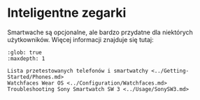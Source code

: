 # Inteligentne zegarki

Smartwache są opcjonalne, ale bardzo przydatne dla niektórych użytkowników.
Więcej informacji znajduje się tutaj:

```{toctree}
:glob: true
:maxdepth: 1

Lista przetestowanych telefonów i smartwatchy <../Getting-Started/Phones.md>
Watchfaces Wear OS <../Configuration/Watchfaces.md>
Troubleshooting Sony Smartwatch SW 3 <../Usage/SonySW3.md>
```
